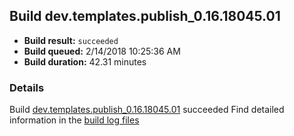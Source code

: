 ## Build dev.templates.publish_0.16.18045.01
- **Build result:** `succeeded`
- **Build queued:** 2/14/2018 10:25:36 AM
- **Build duration:** 42.31 minutes
### Details
Build [dev.templates.publish_0.16.18045.01](https://winappstudio.visualstudio.com/web/build.aspx?pcguid=a4ef43be-68ce-4195-a619-079b4d9834c2&builduri=vstfs%3a%2f%2f%2fBuild%2fBuild%2f24981) succeeded
Find detailed information in the [build log files](https://uwpctdiags.blob.core.windows.net/buildlogs/dev.templates.publish_0.16.18045.01_logs.zip)

